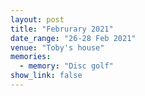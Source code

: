 ```yaml
---
layout: post
title: "Februrary 2021"
date_range: "26-28 Feb 2021"
venue: "Toby's house"
memories:
  - memory: "Disc golf"
show_link: false
---
```

